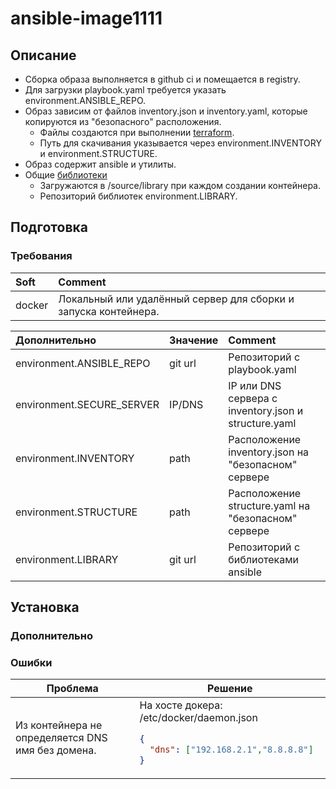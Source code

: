 # ansible-image1111
## Описание
* Сборка образа выполняется в github ci и помещается в registry.
* Для загрузки playbook.yaml требуется указать environment.ANSIBLE_REPO.
* Образ зависим от файлов inventory.json и inventory.yaml, которые копируются из "безопасного" расположения.
  * Файлы создаются при выполнении [terraform](https://github.com/FZEN475/terraform).
  * Путь для скачивания указывается через environment.INVENTORY и environment.STRUCTURE.
* Образ содержит ansible и утилиты.   
* Общие [библиотеки](https://github.com/FZEN475/ansible-library.git) 
  * Загружаются в /source/library при каждом создании контейнера.
  * Репозиторий библиотек environment.LIBRARY.

## Подготовка
### Требования
| Soft   | Comment                                                         |
|:-------|:----------------------------------------------------------------|
| docker | Локальный или удалённый сервер для сборки и запуска контейнера. | 

| Дополнительно             | Значение | Comment                                              |
|:--------------------------|:---------|:-----------------------------------------------------|
| environment.ANSIBLE_REPO  | git url  | Репозиторий с playbook.yaml                          |
| environment.SECURE_SERVER | IP/DNS   | IP или DNS сервера с inventory.json и structure.yaml |
| environment.INVENTORY     | path     | Расположение inventory.json на "безопасном" сервере  |
| environment.STRUCTURE     | path     | Расположение structure.yaml на "безопасном" сервере  |
| environment.LIBRARY       | git url  | Репозиторий с библиотеками ansible                   |

## Установка

### Дополнительно

### Ошибки

<!DOCTYPE html>
<table>
  <thead>
    <tr>
      <th>Проблема</th>
      <th>Решение</th>
    </tr>
  </thead>
  <tr>
      <td>Из контейнера не определяется DNS имя без домена.</td>
      <td>
На хосте докера:  
/etc/docker/daemon.json

```json
{
  "dns": ["192.168.2.1","8.8.8.8"]
}
```
</td>
  </tr>
  <tr>
  </tr>
</table>
